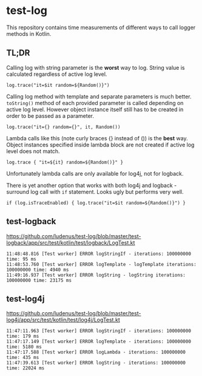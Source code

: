 # test-log

This repository contains time measurements of different ways to call logger methods in Kotlin.

## TL;DR
Calling log with string parameter is the **worst** way to log.
String value is calculated regardless of active log level.
```
log.trace("it=$it random=${Random()}")
```

Calling log method with template and separate parameters is much better. `toString()` method of each provided parameter is called depending on active log level. However object instance itself still has to be created in order to be passed as a parameter.
```
log.trace("it={} random={}", it, Random())
```

Lambda calls like this (note curly braces {} instead of ()) is the **best** way.
Object instances specified inside lambda block are not created if active log level does not match. 

```
log.trace { "it=${it} random=${Random()}" }
```
Unfortunately lambda calls are only available for log4j, not for logback.

There is  yet another option that works with both log4j and logback - surround log call with `if` statement.
Looks ugly but performs very well.

```
if (log.isTraceEnabled) { log.trace("it=$it random=${Random()}") }
```



## test-logback
https://github.com/ludenus/test-log/blob/master/test-logback/app/src/test/kotlin/test/logback/LogTest.kt
```
11:48:48.816 [Test worker] ERROR logStringIf - iterations: 100000000 time: 95 ms
11:48:53.760 [Test worker] ERROR logTemplate - logTemplate iterations: 100000000 time: 4940 ms
11:49:16.937 [Test worker] ERROR logString - logString iterations: 100000000 time: 23175 ms
```

## test-log4j
https://github.com/ludenus/test-log/blob/master/test-log4j/app/src/test/kotlin/test/log4j/LogTest.kt
```
11:47:11.963 [Test worker] ERROR logStringIf - iterations: 100000000 time: 179 ms
11:47:17.149 [Test worker] ERROR logTemplate - iterations: 100000000 time: 5180 ms
11:47:17.588 [Test worker] ERROR logLambda - iterations: 100000000 time: 435 ms
11:47:39.613 [Test worker] ERROR logString - iterations: 100000000 time: 22024 ms
```